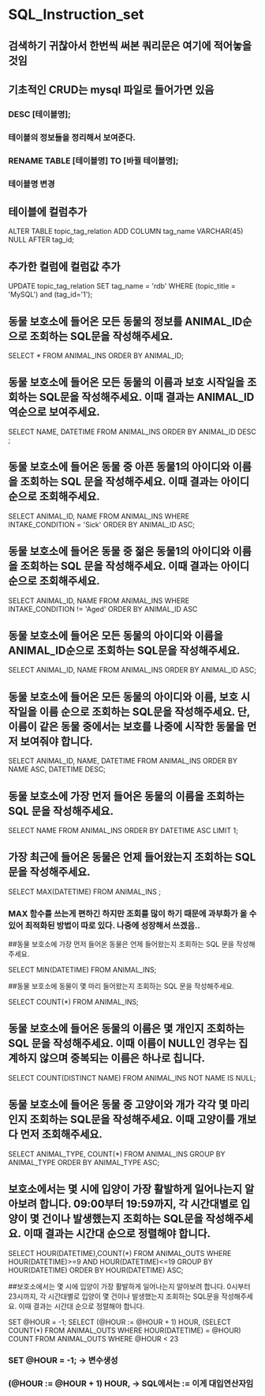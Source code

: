 # SQL_Instruction_set
## 검색하기 귀찮아서 한번씩 써본 쿼리문은 여기에 적어놓을것임

## 기초적인 CRUD는 mysql 파일로 들어가면 있음


### DESC [테이블명];
### 테이블의 정보들을 정리해서 보여준다.

### RENAME TABLE [테이블명] TO [바뀔 테이블명];
### 테이블명 변경


## 테이블에 컬럼추가

ALTER TABLE topic_tag_relation ADD COLUMN tag_name VARCHAR(45) NULL AFTER tag_id;


## 추가한 컬럼에 컬럼값 추가

UPDATE topic_tag_relation SET tag_name = 'rdb' WHERE (topic_title = 'MySQL') and (tag_id='1');


## 동물 보호소에 들어온 모든 동물의 정보를 ANIMAL_ID순으로 조회하는 SQL문을 작성해주세요.

SELECT * FROM ANIMAL_INS ORDER BY ANIMAL_ID;


## 동물 보호소에 들어온 모든 동물의 이름과 보호 시작일을 조회하는 SQL문을 작성해주세요. 이때 결과는 ANIMAL_ID 역순으로 보여주세요.

SELECT NAME, DATETIME FROM ANIMAL_INS ORDER BY ANIMAL_ID DESC ;


## 동물 보호소에 들어온 동물 중 아픈 동물1의 아이디와 이름을 조회하는 SQL 문을 작성해주세요. 이때 결과는 아이디 순으로 조회해주세요.

SELECT ANIMAL_ID, NAME FROM ANIMAL_INS WHERE INTAKE_CONDITION = 'Sick' ORDER BY ANIMAL_ID ASC;


## 동물 보호소에 들어온 동물 중 젊은 동물1의 아이디와 이름을 조회하는 SQL 문을 작성해주세요. 이때 결과는 아이디 순으로 조회해주세요.

SELECT ANIMAL_ID, NAME FROM ANIMAL_INS WHERE INTAKE_CONDITION != 'Aged' ORDER BY ANIMAL_ID ASC


## 동물 보호소에 들어온 모든 동물의 아이디와 이름을 ANIMAL_ID순으로 조회하는 SQL문을 작성해주세요.

SELECT ANIMAL_ID, NAME FROM ANIMAL_INS ORDER BY ANIMAL_ID ASC;


## 동물 보호소에 들어온 모든 동물의 아이디와 이름, 보호 시작일을 이름 순으로 조회하는 SQL문을 작성해주세요. 단, 이름이 같은 동물 중에서는 보호를 나중에 시작한 동물을 먼저 보여줘야 합니다.

SELECT ANIMAL_ID, NAME, DATETIME FROM ANIMAL_INS ORDER BY NAME ASC, DATETIME DESC;


## 동물 보호소에 가장 먼저 들어온 동물의 이름을 조회하는 SQL 문을 작성해주세요.

SELECT NAME FROM ANIMAL_INS ORDER BY DATETIME ASC LIMIT 1;


## 가장 최근에 들어온 동물은 언제 들어왔는지 조회하는 SQL 문을 작성해주세요.

SELECT MAX(DATETIME) FROM ANIMAL_INS ;
### MAX 함수를 쓰는게 편하긴 하지만 조회를 많이 하기 때문에 과부화가 올 수 있어 최적화된 방법이 따로 있다. 나중에 성장해서 쓰겠음..

##동물 보호소에 가장 먼저 들어온 동물은 언제 들어왔는지 조회하는 SQL 문을 작성해주세요.

SELECT MIN(DATETIME) FROM ANIMAL_INS;


##동물 보호소에 동물이 몇 마리 들어왔는지 조회하는 SQL 문을 작성해주세요.

SELECT COUNT(*) FROM ANIMAL_INS;

## 동물 보호소에 들어온 동물의 이름은 몇 개인지 조회하는 SQL 문을 작성해주세요. 이때 이름이 NULL인 경우는 집계하지 않으며 중복되는 이름은 하나로 칩니다.

SELECT COUNT(DISTINCT NAME) FROM ANIMAL_INS 
NOT NAME IS NULL;


## 동물 보호소에 들어온 동물 중 고양이와 개가 각각 몇 마리인지 조회하는 SQL문을 작성해주세요. 이때 고양이를 개보다 먼저 조회해주세요.

SELECT ANIMAL_TYPE, COUNT(*) FROM ANIMAL_INS GROUP BY ANIMAL_TYPE ORDER BY ANIMAL_TYPE ASC;

## 보호소에서는 몇 시에 입양이 가장 활발하게 일어나는지 알아보려 합니다. 09:00부터 19:59까지, 각 시간대별로 입양이 몇 건이나 발생했는지 조회하는 SQL문을 작성해주세요. 이때 결과는 시간대 순으로 정렬해야 합니다.


SELECT 
HOUR(DATETIME),COUNT(*) 
FROM ANIMAL_OUTS
WHERE HOUR(DATETIME)>=9 AND HOUR(DATETIME)<=19
GROUP BY HOUR(DATETIME) 
ORDER BY HOUR(DATETIME) ASC;


##보호소에서는 몇 시에 입양이 가장 활발하게 일어나는지 알아보려 합니다. 0시부터 23시까지, 각 시간대별로 입양이 몇 건이나 발생했는지 조회하는 SQL문을 작성해주세요. 이때 결과는 시간대 순으로 정렬해야 합니다.

SET @HOUR = -1;
SELECT
    (@HOUR := @HOUR + 1) HOUR,
    (SELECT COUNT(*) FROM ANIMAL_OUTS WHERE HOUR(DATETIME) = @HOUR) COUNT
FROM ANIMAL_OUTS
WHERE @HOUR < 23

### SET @HOUR = -1; -> 변수생성
### (@HOUR := @HOUR + 1) HOUR, -> SQL에서는 := 이게 대입연산자임 
